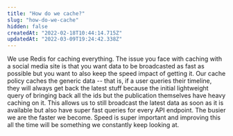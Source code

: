 ```yaml
---
title: "How do we cache?"
slug: "how-do-we-cache"
hidden: false
createdAt: "2022-02-18T10:44:14.715Z"
updatedAt: "2022-03-09T19:24:42.338Z"
---
```


We use Redis for caching everything. The issue you face with caching with a social media site is that you want data to be broadcasted as fast as possible but you want to also keep the speed impact of getting it. Our cache policy caches the generic data -- that is, if a user queries their timeline, they will always get back the latest stuff because the initial lightweight query of bringing back all the ids but the publication themselves have heavy caching on it. This allows us to still broadcast the latest data as soon as it is available but also have super fast queries for every API endpoint. The busier we are the faster we become. Speed is super important and improving this all the time will be something we constantly keep looking at.
